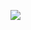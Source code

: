 <a href="https://www.instagram.com/whatsbirddd/"><img src="https://img.shields.io/badge/Instagram-E4405F?style=flat-square&logo=Instagram&logoColor=white&link=https://www.instagram.com/whatsbirddd/"/>

